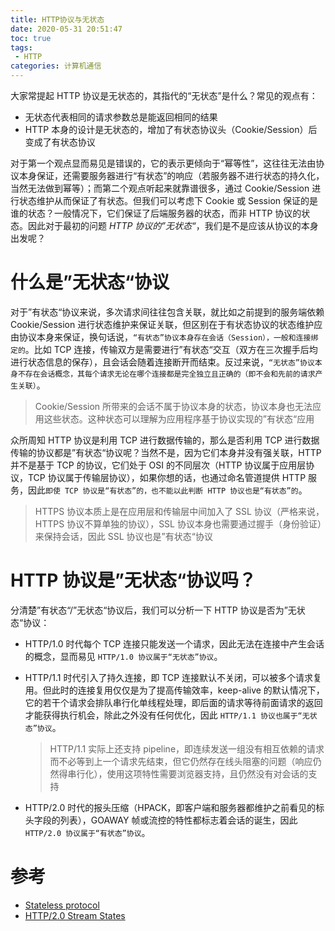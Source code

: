 ```yaml
---
title: HTTP协议与无状态
date: 2020-05-31 20:51:47
toc: true
tags:
 - HTTP
categories: 计算机通信
---
```


大家常提起 HTTP 协议是无状态的，其指代的“无状态”是什么？常见的观点有：

- 无状态代表相同的请求参数总是能返回相同的结果
- HTTP 本身的设计是无状态的，增加了有状态协议头（Cookie/Session）后变成了有状态协议

对于第一个观点显而易见是错误的，它的表示更倾向于“幂等性”，这往往无法由协议本身保证，还需要服务器进行“有状态”的响应（若服务器不进行状态的持久化，当然无法做到幂等）；而第二个观点听起来就靠谱很多，通过 Cookie/Session 进行状态维护从而保证了有状态。但我们可以考虑下 Cookie 或 Session 保证的是谁的状态？一般情况下，它们保证了后端服务器的状态，而非 HTTP 协议的状态。因此对于最初的问题 *HTTP 协议的”无状态“*，我们是不是应该从协议的本身出发呢？

<!-- more -->

# 什么是”无状态“协议

对于”有状态“协议来说，多次请求间往往包含关联，就比如之前提到的服务端依赖 Cookie/Session 进行状态维护来保证关联，但区别在于有状态协议的状态维护应由协议本身来保证，换句话说，`“有状态”协议本身存在会话（Session），一般和连接绑定的`。比如 TCP 连接，传输双方是需要进行”有状态“交互（双方在三次握手后均进行状态信息的保存），且会话会随着连接断开而结束。反过来说，`“无状态”协议本身不存在会话概念，其每个请求无论在哪个连接都是完全独立且正确的（即不会和先前的请求产生关联）`。

> Cookie/Session 所带来的会话不属于协议本身的状态，协议本身也无法应用这些状态。这种状态可以理解为应用程序基于协议实现的”有状态“应用

众所周知 HTTP 协议是利用 TCP 进行数据传输的，那么是否利用 TCP 进行数据传输的协议都是”有状态“协议呢？当然不是，因为它们本身并没有强关联，HTTP 并不是基于 TCP 的协议，它们处于 OSI 的不同层次（HTTP 协议属于应用层协议，TCP 协议属于传输层协议），如果你想的话，也通过命名管道提供 HTTP 服务，因此`即使 TCP 协议是“有状态”的，也不能以此判断 HTTP 协议也是“有状态”的`。

> HTTPS 协议本质上是在应用层和传输层中间加入了 SSL 协议（严格来说，HTTPS 协议不算单独的协议），SSL 协议本身也需要通过握手（身份验证）来保持会话，因此 SSL 协议也是”有状态“协议

# HTTP 协议是”无状态“协议吗？

分清楚”有状态“/”无状态“协议后，我们可以分析一下 HTTP 协议是否为”无状态“协议：

- HTTP/1.0 时代每个 TCP 连接只能发送一个请求，因此无法在连接中产生会话的概念，显而易见 `HTTP/1.0 协议属于“无状态”协议`。

- HTTP/1.1 时代引入了持久连接，即 TCP 连接默认不关闭，可以被多个请求复用。但此时的连接复用仅仅是为了提高传输效率，keep-alive 的默认情况下，它的若干个请求会排队串行化单线程处理，即后面的请求等待前面请求的返回才能获得执行机会，除此之外没有任何优化，因此 `HTTP/1.1 协议也属于“无状态”协议`。

  > HTTP/1.1 实际上还支持 pipeline，即连续发送一组没有相互依赖的请求而不必等到上一个请求先结束，但它仍然存在线头阻塞的问题（响应仍然得串行化），使用这项特性需要浏览器支持，且仍然没有对会话的支持

- HTTP/2.0 时代的报头压缩（HPACK，即客户端和服务器都维护之前看见的标头字段的列表），GOAWAY 帧或流控的特性都标志着会话的诞生，因此 `HTTP/2.0 协议属于“有状态”协议`。

# 参考

- [Stateless protocol](https://en.wikipedia.org/wiki/Stateless_protocol)
- [HTTP/2.0 Stream States](https://tools.ietf.org/html/rfc7540#section-5.1)





